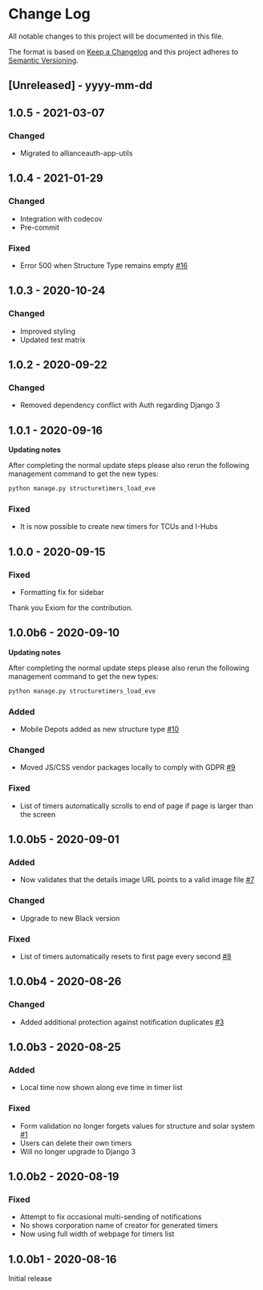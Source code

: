 # Change Log

All notable changes to this project will be documented in this file.

The format is based on [Keep a Changelog](http://keepachangelog.com/)
and this project adheres to [Semantic Versioning](http://semver.org/).

## [Unreleased] - yyyy-mm-dd

## 1.0.5 - 2021-03-07

### Changed

- Migrated to allianceauth-app-utils

## 1.0.4 - 2021-01-29

### Changed

- Integration with codecov
- Pre-commit

### Fixed

- Error 500 when Structure Type remains empty [#16](https://gitlab.com/ErikKalkoken/aa-structuretimers/-/issues/16)

## 1.0.3 - 2020-10-24

### Changed

- Improved styling
- Updated test matrix

## 1.0.2 - 2020-09-22

### Changed

- Removed dependency conflict with Auth regarding Django 3

## 1.0.1 - 2020-09-16

**Updating notes**

After completing the normal update steps please also rerun the following management command to get the new types:

```bash
python manage.py structuretimers_load_eve
```

### Fixed

- It is now possible to create new timers for TCUs and I-Hubs

## 1.0.0 - 2020-09-15

### Fixed

- Formatting fix for sidebar

Thank you Exiom for the contribution.

## 1.0.0b6 - 2020-09-10

**Updating notes**

After completing the normal update steps please also rerun the following management command to get the new types:

```bash
python manage.py structuretimers_load_eve
```

### Added

- Mobile Depots added as new structure type [#10](https://gitlab.com/ErikKalkoken/aa-structuretimers/-/issues/10)

### Changed

- Moved JS/CSS vendor packages locally to comply with GDPR [#9](https://gitlab.com/ErikKalkoken/aa-structuretimers/-/issues/9)

### Fixed

- List of timers automatically scrolls to end of page if page is larger than the screen

## 1.0.0b5 - 2020-09-01

### Added

- Now validates that the details image URL points to a valid image file [#7](https://gitlab.com/ErikKalkoken/aa-structuretimers/-/issues/7)

### Changed

- Upgrade to new Black version

### Fixed

- List of timers automatically resets to first page every second [#8](https://gitlab.com/ErikKalkoken/aa-structuretimers/-/issues/8)

## 1.0.0b4 - 2020-08-26

### Changed

- Added additional protection against notification duplicates [#3](https://gitlab.com/ErikKalkoken/aa-structuretimers/-/issues/3)

## 1.0.0b3 - 2020-08-25

### Added

- Local time now shown along eve time in timer list

### Fixed

- Form validation no longer forgets values for structure and solar system [#1](https://gitlab.com/ErikKalkoken/aa-structuretimers/-/issues/1)
- Users can delete their own timers
- Will no longer upgrade to Django 3

## 1.0.0b2 - 2020-08-19

### Fixed

- Attempt to fix occasional multi-sending of notifications
- No shows corporation name of creator for generated timers
- Now using full width of webpage for timers list

## 1.0.0b1 - 2020-08-16

Initial release
